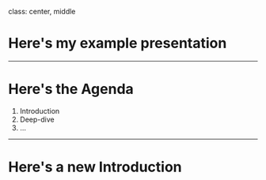 class: center, middle

# Here's my example presentation

---

# Here's the Agenda

1. Introduction
2. Deep-dive
3. ...

---

# Here's a new Introduction
